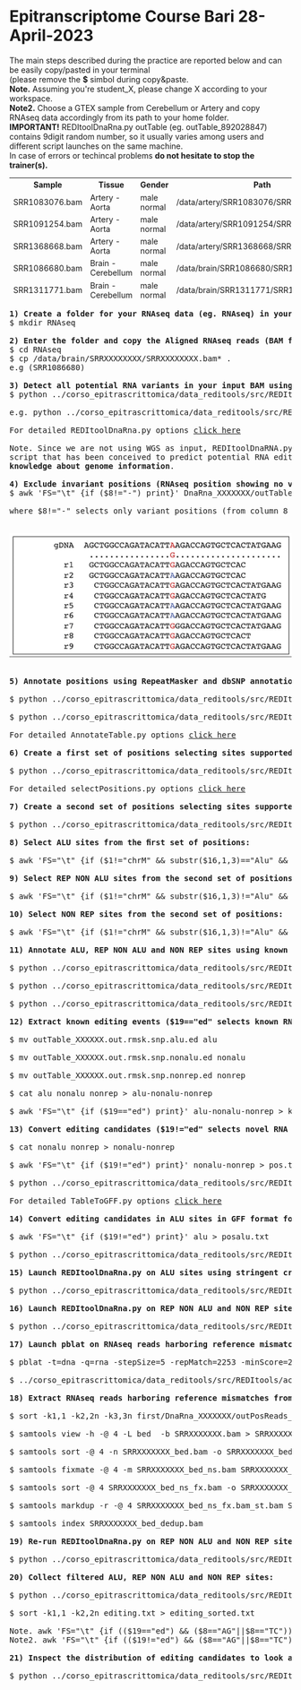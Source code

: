 # Epitranscriptome Course Bari 28-April-2023 
<p> 
The main steps described during the practice are reported below and can be easily copy/pasted in your terminal <br>
(please remove the <b>$</b> simbol during copy&paste.<br>
<b>Note.</b> Assuming you're student_X, please change X according to your workspace.<br>
<b>Note2.</b> Choose a GTEX sample from Cerebellum or Artery and copy RNAseq data accordingly from its path to your home folder.<br>
<b>IMPORTANT!</b> REDItoolDnaRna.py outTable (eg. outTable_892028847) contains 9digit random number, so it usually varies among users and different script launches on the same machine.<br>
  In case of errors or techincal problems <b>do not hesitate to stop the trainer(s).</b>
<div align="center">
<table>
<thead>
<th>Sample</th>
<th>Tissue</th>
<th>Gender</th>
<th>Path</th>
<tr>
<td>SRR1083076.bam</td>
<td>Artery - Aorta</td>
<td>male normal</td> 
<td>/data/artery/SRR1083076/SRR1083076.bam/</td>
</tr>
<tr>
<td>SRR1091254.bam</td>
<td>Artery - Aorta</td>
<td>male normal</td>
<td>/data/artery/SRR1091254/SRR1091254.bam</td>
</tr>
<tr>
<td>SRR1368668.bam</td>
<td>Artery - Aorta</td>
<td>male normal</td>
<td>/data/artery/SRR1368668/SRR1368668.bam</td>
</tr>
<tr>
<td>SRR1086680.bam</td>
<td>Brain - Cerebellum</td>
<td>male normal</td>
<td>/data/brain/SRR1086680/SRR1086680.bam</td>
</tr>
<tr>
<td>SRR1311771.bam</td>
<td>Brain - Cerebellum</td>
<td>male normal</td>
<td>/data/brain/SRR1311771/SRR1311771.bam</td>
</tr>
</tr>
<tr>
<!--td>SRR1319672.bam</td>
<td>Brain - Cerebellum</td>
<td>male normal</td>
<td>/data/brain/SRR1319672/SRR1319672.bam</td-->
</tr>  
</thead>
</table>
</div>
</p>

<pre>
<b>1) Create a folder for your RNAseq data (eg. RNAseq) in your home folder (eg. student_X)</b>
$ mkdir RNAseq

<b>2) Enter the folder and copy the Aligned RNAseq reads (BAM format) from /data to it</b>
$ cd RNAseq
$ cp /data/brain/SRRXXXXXXXX/SRRXXXXXXXX.bam* .
e.g (SRR1086680)

<b>3) Detect all potential RNA variants in your input BAM using the REDItoolDnaRNA.py script:</b>
$ python ../corso_epitrascrittomica/data_reditools/src/REDItools/main/REDItoolDnaRna.py -o /home/student_<b>X</b>/RNAseq -i SRRXXXXXXX.bam -f /data/annotations/GRCh37.primary_assembly.genome.fa -t 4 -c 0,1 -m 0,255 -v 1 -q 0,30 -e -n 0.0 -N 0.0 -u -l -p

e.g. python ../corso_epitrascrittomica/data_reditools/src/REDItools/main/REDItoolDnaRna.py -o /home/student_7/RNAseq -i /home/student_7/RNAseq/SRR1319672.bam -f /data/annotations/GRCh37.primary_assembly.genome.fa -t 4 -c 0,1 -m 0,255 -v 1 -q 0,30 -e -n 0.0 -N 0.0 -u -l -p

For detailed REDItoolDnaRna.py options <a href="https://github.com/BioinfoUNIBA/REDItools/blob/master/README_1.md#reditooldnarna-py">click here</a>

Note. Since we are not using WGS as input, REDItoolDnaRNA.py will work as REDItoolDenovo.py, another Reditools package <br>script that has been conceived to predict potential RNA editing events using <b>RNA-Seq data alone and without any a priori <br>knowledge about genome information</b>.

<b>4) Exclude invariant positions (RNAseq position showing no variations respect to the genome reference):</b>
$ awk 'FS="\t" {if ($8!="-") print}' DnaRna_XXXXXXX/outTable_XXXXXX > outTable_XXXXXX.out

where $8!="-" selects only variant positions (from column 8 of the output table)

<div align="center">
<img src="img4.png"></img>
</div>

<b>5) Annotate positions using RepeatMasker and dbSNP annotations:</b>

$ python ../corso_epitrascrittomica/data_reditools/src/REDItools/accessory/AnnotateTable.py -a /data/annotations/rmsk.sorted.gtf.gz -n rmsk -i outTable_XXXXXX.out -o outTable_XXXXXX.out.out.rmsk -u

$ python ../corso_epitrascrittomica/data_reditools/src/REDItools/accessory/AnnotateTable.py -a /data/annotations/snp151.sorted.gtf.gz -n snp151 -i outTable_XXXXXX.out.rmsk -o outTable_XXXXXX.out.rmsk.snp -u

For detailed AnnotateTable.py options <a href="https://github.com/BioinfoUNIBA/REDItools/blob/master/README_1.md#annotatetable-py">click here</a>

<b>6) Create a first set of positions selecting sites supported by at least five RNAseq reads and a single mismatch:</b>

$ python ../corso_epitrascrittomica/data_reditools/src/REDItools/accessory/selectPositions.py -i outTable_XXXXXX.out.rmsk.snp -c 5 -v 1 -f 0.0 -o outTable_XXXXXX.out.rmsk.snp.sel1

For detailed selectPositions.py options <a href="https://github.com/BioinfoUNIBA/REDItools/blob/master/README_1.md#selectpositions-py">click here</a>

<b>7) Create a second set of positions selecting sites supported by ≥10 RNAseq reads, three mismatches and minimum editing frequency of 0.1: </b>

$ python ../corso_epitrascrittomica/data_reditools/src/REDItools/accessory/selectPositions.py -i outTable_XXXXXX.out.rmsk.snp -c 10 -v 3 -f 0.1 -o outTable_XXXXXX.out.rmsk.snp.sel2

<b>8) Select ALU sites from the ﬁrst set of positions:</b>

$ awk 'FS="\t" {if ($1!="chrM" && substr($16,1,3)=="Alu" && $17=="-" && $8!="-") print}' outTable_XXXXXX.out.rmsk.snp.sel1 > outTable_XXXXXX.out.rmsk.snp.alu

<b>9) Select REP NON ALU sites from the second set of positions, excluding sites in Simple repeats or Low complexity regions:</b>

$ awk 'FS="\t" {if ($1!="chrM" && substr($16,1,3)!="Alu" && $15!="-" && $15!="Simple_repeat" && $15!="Low_complexity" && $17=="-" && $8!="-" && $9>=0.1) print}' outTable_XXXXXX.out.rmsk.snp.sel2 > outTable_XXXXXX.out.rmsk.snp.nonalu

<b>10) Select NON REP sites from the second set of positions:</b>

$ awk 'FS="\t" {if ($1!="chrM" && substr($16,1,3)!="Alu" && $15=="-" && $17=="-" && $8!="-" && $9>=0.1) print}' outTable_XXXXXX.out.rmsk.snp.sel2 > outTable_XXXXXX.out.rmsk.snp.nonrep

<b>11) Annotate ALU, REP NON ALU and NON REP sites using known editing events from REDIportal:</b>

$ python ../corso_epitrascrittomica/data_reditools/src/REDItools/accessory/AnnotateTable.py -a /data/annotations/atlas.gtf.gz -n ed -k R -c 1 -i outTable_XXXXXX.out.rmsk.snp.alu -o outTable_XXXXXX.out.rmsk.snp.alu.ed -u

$ python ../corso_epitrascrittomica/data_reditools/src/REDItools/accessory/AnnotateTable.py -a /data/annotations/atlas.gtf.gz -n ed -k R -c 1 -i outTable_XXXXXX.out.rmsk.snp.nonalu -o outTable_XXXXXX.out.rmsk.snp.nonalu.ed -u

$ python ../corso_epitrascrittomica/data_reditools/src/REDItools/accessory/AnnotateTable.py -a /data/annotations/atlas.gtf.gz -n ed -k R -c 1 -i outTable_XXXXXX.out.rmsk.snp.nonrep -o outTable_XXXXXX.out.rmsk.snp.nonrep.ed -u

<b>12) Extract known editing events ($19=="ed" selects known RNA editing events) from ALU, REP NON ALU and NON REP sites:</b>

$ mv outTable_XXXXXX.out.rmsk.snp.alu.ed alu

$ mv outTable_XXXXXX.out.rmsk.snp.nonalu.ed nonalu

$ mv outTable_XXXXXX.out.rmsk.snp.nonrep.ed nonrep

$ cat alu nonalu nonrep > alu-nonalu-nonrep

$ awk 'FS="\t" {if ($19=="ed") print}' alu-nonalu-nonrep > knownEditing 

<b>13) Convert editing candidates ($19!="ed" selects novel RNA editing events.) in REP NON ALU and NON REP sites in GFF format for further filtering:</b>

$ cat nonalu nonrep > nonalu-nonrep

$ awk 'FS="\t" {if ($19!="ed") print}' nonalu-nonrep > pos.txt

$ python ../corso_epitrascrittomica/data_reditools/src/REDItools/accessory/TableToGFF.py -i pos.txt -s -t -o pos.gff

For detailed TableToGFF.py options <a href="https://github.com/BioinfoUNIBA/REDItools/blob/master/README_1.md#tabletogff-py-new-in-version-1-0-3">click here</a>

<b>14) Convert editing candidates in ALU sites in GFF format for further filtering:</b>

$ awk 'FS="\t" {if ($19!="ed") print}' alu > posalu.txt

$ python ../corso_epitrascrittomica/data_reditools/src/REDItools/accessory/TableToGFF.py -i posalu.txt -s -t -o posalu.gff

<b>15) Launch REDItoolDnaRna.py on ALU sites using stringent criteria to recover potential editing candidates:</b>

$ python ../corso_epitrascrittomica/data_reditools/src/REDItools/main/REDItoolDnaRna.py -s 2 -g 2 -S -t 4 -i SRRXXXXXXX.bam -f /data/annotations/GRCh37.primary_assembly.genome.fa -c 5,5 -q 30,30 -m 255,255 -O 5,5 -p -u -a 11-6 -l -v 1 -n 0.0 -e -T posalu.sorted.gff.gz -w /data/annotations/gencode.v30lift37.splicesites.txt -k /data/annotations/nochr -R -o firstalu

<b>16) Launch REDItoolDnaRna.py on REP NON ALU and NON REP sites using stringent criteria to recover RNAseq reads harboring reference mismatches:</b>

$ python ../corso_epitrascrittomica/data_reditools/src/REDItools/main/REDItoolDnaRna.py -s 2 -g 2 -S -t 4 -i SRRXXXXXXX.bam -f /data/annotations/GRCh37.primary_assembly.genome.fa -c 10,10 -q 30,30 -m 255,255 -O 5,5 -p -u -a 11-6 -l -v 3 -n 0.1 -e -T pos.sorted.gff.gz -w /data/annotations/gencode.v30lift37.splicesites.txt -k /data/annotations/nochr --reads -R --addP -o first

<b>17) Launch pblat on RNAseq reads harboring reference mismatches from previous step and select multimapping reads:</b>

$ pblat -t=dna -q=rna -stepSize=5 -repMatch=2253 -minScore=20 -minIdentity=0 /data/annotations/GRCh37.primary_assembly.genome.fa first/DnaRna_506544611/outReads_506544611 reads.psl

$ ../corso_epitrascrittomica/data_reditools/src/REDItools/accessory/readPsl.py reads.psl badreads.txt

<b>18) Extract RNAseq reads harboring reference mismatches from Step 17 and remove duplicates:</b>
  
$ sort -k1,1 -k2,2n -k3,3n first/DnaRna_XXXXXXX/outPosReads_XXXXXX | mergeBed > bed

$ samtools view -h -@ 4 -L bed  -b SRRXXXXXXX.bam > SRRXXXXXXX_bed.bam

$ samtools sort -@ 4 -n SRRXXXXXXX_bed.bam -o SRRXXXXXXX_bed_ns.bam 

$ samtools fixmate -@ 4 -m SRRXXXXXXX_bed_ns.bam SRRXXXXXXX_bed_ns_fx.bam

$ samtools sort -@ 4 SRRXXXXXXX_bed_ns_fx.bam -o SRRXXXXXXX_bed_ns_fx.bam_st.bam

$ samtools markdup -r -@ 4 SRRXXXXXXX_bed_ns_fx.bam_st.bam SRRXXXXXXX_bed_dedup.bam

$ samtools index SRRXXXXXXX_bed_dedup.bam

<b>19) Re-run REDItoolDnaRna.py on REP NON ALU and NON REP sites using stringent criteria, deduplicated reads and mis-mapping info:</b>

$ python ../corso_epitrascrittomica/data_reditools/src/REDItools/main/REDItoolDnaRna.py -s 2 -g 2 -S -t 4 -i SRRXXXXXXX_bed_dedup.bam -f /data/annotations/GRCh37.primary_assembly.genome.fa -c 10,10 -q 30,30 -m 255,255 -O 5,5 -p -u -a 11-6 -l -v 3 -n 0.1 -e -T pos.sorted.gff.gz -w /data/annotations/gencode.v30lift37.splicesites.txt -R -k /data/annotations/nochr -b badreads.txt --rmIndels -o second
  
<b>20) Collect filtered ALU, REP NON ALU and NON REP sites:</b>

$ python ../corso_epitrascrittomica/data_reditools/src/REDItools/NPscripts/collect_editing_candidates.py 

$ sort -k1,1 -k2,2n editing.txt > editing_sorted.txt

Note. awk 'FS="\t" {if (($19=="ed") && ($8=="AG"||$8=="TC")) print}' editing_sorted.txt 
Note2. awk 'FS="\t" {if (($19!="ed") && ($8=="AG"||$8=="TC")) print}' editing_sorted.txt 

<b>21) Inspect the distribution of editing candidates to look at A-to-I enrichment: </b>

$ python ../corso_epitrascrittomica/data_reditools/src/REDItools/NPscripts/get_Statistics.py
  
